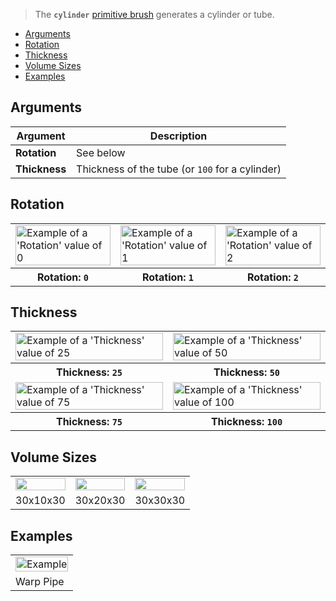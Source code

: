 > The **`cylinder`** [primitive brush](Brush-Shaders) generates a cylinder or tube.

<!-- TOC -->
- [Arguments](#arguments)
- [Rotation](#rotation)
- [Thickness](#thickness)
- [Volume Sizes](#volume-sizes)
- [Examples](#examples)

## Arguments

Argument | Description
--------- | -----------
**Rotation** | See below
**Thickness** | Thickness of the tube (or `100` for a cylinder)

## Rotation

<!-- SAMPLE cylinder_rotation 3 -->
<table>
	<tr>
		<td width="33.33%"><img width="100%" src="https://s3.amazonaws.com/misc.lachlanmcdonald.com/magicavoxel-shaders/0.10.6/cylinder_rotation0.jpg" alt="Example of a 'Rotation' value of 0"></td>
		<td width="33.33%"><img width="100%" src="https://s3.amazonaws.com/misc.lachlanmcdonald.com/magicavoxel-shaders/0.10.6/cylinder_rotation1.jpg" alt="Example of a 'Rotation' value of 1"></td>
		<td width="33.33%"><img width="100%" src="https://s3.amazonaws.com/misc.lachlanmcdonald.com/magicavoxel-shaders/0.10.6/cylinder_rotation2.jpg" alt="Example of a 'Rotation' value of 2"></td>
	</tr>
	<tr>
		<th>Rotation: <code>0</code></th>
		<th>Rotation: <code>1</code></th>
		<th>Rotation: <code>2</code></th>
	</tr>
</table>
<!-- END -->

## Thickness

<!-- SAMPLE cylinder_thickness 2 -->
<table>
	<tr>
		<td width="50%"><img width="100%" src="https://s3.amazonaws.com/misc.lachlanmcdonald.com/magicavoxel-shaders/0.10.6/cylinder_thickness025.jpg" alt="Example of a 'Thickness' value of 25"></td>
		<td width="50%"><img width="100%" src="https://s3.amazonaws.com/misc.lachlanmcdonald.com/magicavoxel-shaders/0.10.6/cylinder_thickness050.jpg" alt="Example of a 'Thickness' value of 50"></td>
	</tr>
	<tr>
		<th>Thickness: <code>25</code></th>
		<th>Thickness: <code>50</code></th>
	</tr>
	<tr>
		<td width="50%"><img width="100%" src="https://s3.amazonaws.com/misc.lachlanmcdonald.com/magicavoxel-shaders/0.10.6/cylinder_thickness075.jpg" alt="Example of a 'Thickness' value of 75"></td>
		<td width="50%"><img width="100%" src="https://s3.amazonaws.com/misc.lachlanmcdonald.com/magicavoxel-shaders/0.10.6/cylinder_thickness100.jpg" alt="Example of a 'Thickness' value of 100"></td>
	</tr>
	<tr>
		<th>Thickness: <code>75</code></th>
		<th>Thickness: <code>100</code></th>
	</tr>
</table>
<!-- END -->

## Volume Sizes

<!-- SAMPLE cylinder_volumes 3 -->
<table>
	<tr>
		<td width="33.33%"><img width="100%" src="https://s3.amazonaws.com/misc.lachlanmcdonald.com/magicavoxel-shaders/0.10.6/cylinder_30x10x30.jpg" alt=""></td>
		<td width="33.33%"><img width="100%" src="https://s3.amazonaws.com/misc.lachlanmcdonald.com/magicavoxel-shaders/0.10.6/cylinder_30x20x30.jpg" alt=""></td>
		<td width="33.33%"><img width="100%" src="https://s3.amazonaws.com/misc.lachlanmcdonald.com/magicavoxel-shaders/0.10.6/cylinder_30x30x30.jpg" alt=""></td>
	</tr>
	<tr>
		<td valign="top">30x10x30</td>
		<td valign="top">30x20x30</td>
		<td valign="top">30x30x30</td>
	</tr>
</table>
<!-- END -->

## Examples

<!-- SAMPLE cylinder_examples 1 -->
<table>
	<tr>
		<td width="100%"><img width="100%" src="https://s3.amazonaws.com/misc.lachlanmcdonald.com/magicavoxel-shaders/0.10.6/cylinder_example0.jpg" alt="Example"></td>
	</tr>
	<tr>
		<td valign="top">Warp Pipe</td>
	</tr>
</table>
<!-- END -->
